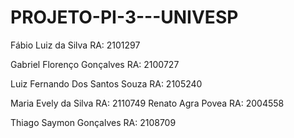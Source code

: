 # PROJETO-PI-3---UNIVESP

Fábio Luiz da Silva RA: 2101297

Gabriel Florenço Gonçalves RA: 2100727

Luiz Fernando Dos Santos Souza RA: 2105240 

Maria Evely da Silva RA: 2110749 Renato Agra Povea RA: 2004558

Thiago Saymon Gonçalves RA: 2108709
